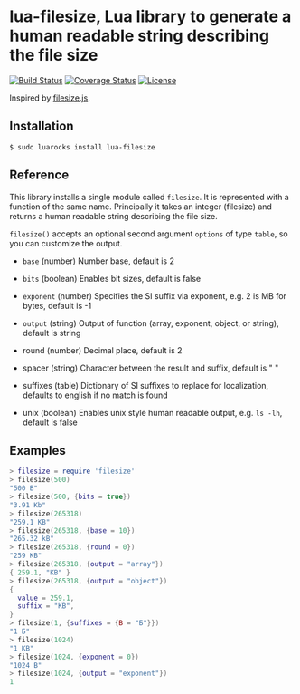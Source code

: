 # lua-filesize, Lua library to generate a human readable string describing the file size

[![Build Status][build-status]][travis]
[![Coverage Status][coveralls-badge]][coveralls-page]
[![License][license]](LICENSE)

Inspired by [filesize.js](https://github.com/avoidwork/filesize.js).

[license]: https://img.shields.io/badge/License-MIT-brightgreen.png
[travis]: https://travis-ci.org/starius/lua-filesize
[build-status]: https://travis-ci.org/starius/lua-filesize.png
[coveralls-page]: https://coveralls.io/github/starius/lua-filesize
[coveralls-badge]: https://coveralls.io/repos/starius/lua-filesize/badge.png?service=github

## Installation

```
$ sudo luarocks install lua-filesize
```

## Reference

This library installs a single module called `filesize`.
It is represented with a function of the same name.
Principally it takes an integer (filesize) and returns
a human readable string describing the file size.

`filesize()` accepts an optional second argument `options`
of type `table`, so you can customize the output.

  * `base` (number)
    Number base, default is 2

  * `bits` (boolean)
    Enables bit sizes, default is false

  * `exponent` (number)
    Specifies the SI suffix via exponent,
    e.g. 2 is MB for bytes, default is -1

  * `output` (string)
    Output of function (array, exponent, object, or string),
    default is string

  * round (number)
    Decimal place, default is 2

  * spacer (string)
    Character between the result and suffix, default is " "

  * suffixes (table)
    Dictionary of SI suffixes to replace for localization,
    defaults to english if no match is found

  * unix (boolean)
    Enables unix style human readable output, e.g. `ls -lh`,
    default is false

## Examples

```lua
> filesize = require 'filesize'
> filesize(500)
"500 B"
> filesize(500, {bits = true})
"3.91 Kb"
> filesize(265318)
"259.1 KB"
> filesize(265318, {base = 10})
"265.32 kB"
> filesize(265318, {round = 0})
"259 KB"
> filesize(265318, {output = "array"})
{ 259.1, "KB" }
> filesize(265318, {output = "object"})
{
  value = 259.1,
  suffix = "KB",
}
> filesize(1, {suffixes = {B = "Б"}})
"1 Б"
> filesize(1024)
"1 KB"
> filesize(1024, {exponent = 0})
"1024 B"
> filesize(1024, {output = "exponent"})
1
```
